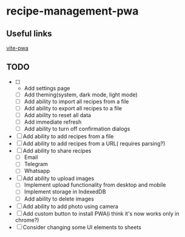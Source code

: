 # recipe-management-pwa

## Useful links

[vite-pwa](https://vite-pwa-org.netlify.app/)

## TODO

- [ ] - Add settings page
  - [ ] Add theming(system, dark mode, light mode)
  - [ ] Add ability to import all recipes from a file
  - [ ] Add ability to export all recipes to a file
  - [ ] Add ability to reset all data
  - [ ] Add immediate refresh
  - [ ] Add ability to turn off confirmation dialogs
- [ ] Add ability to add recipes from a file
- [ ] Add ability to add recipes from a URL( requires parsing?)
- [ ] Add ability to share recipes
  - [ ] Email
  - [ ] Telegram
  - [ ] Whatsapp
- [ ] Add ability to upload images
  - [ ] Implement upload functionality from desktop and mobile
  - [ ] Implement storage in IndexedDB
  - [ ] Add ability to delete images
- [ ] Add ability to add photo using camera
- [ ] Add custom button to install PWA(i think it's now works only in chrome?)
- [ ] Consider changing some UI elements to sheets
